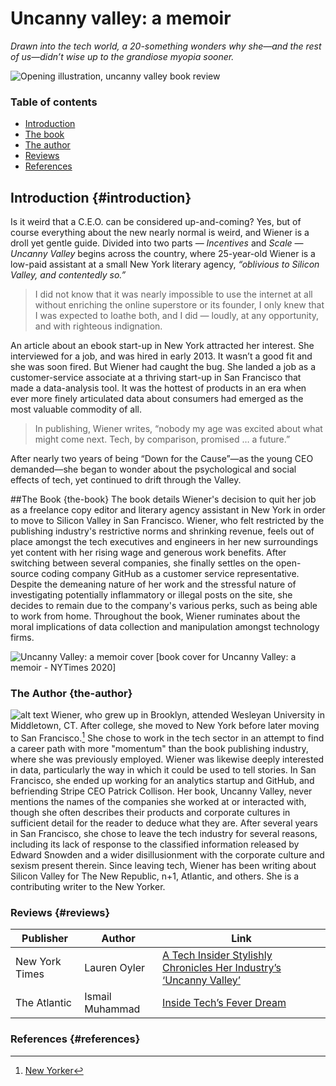 # Uncanny valley: a memoir

_Drawn into the tech world, a 20-something wonders why she—and the rest of us—didn’t wise up to the grandiose myopia sooner._

![Opening illustration, uncanny valley book review](https://static01.nyt.com/images/2020/01/05/books/review/05Oyler-COVER/05Oyler-COVER-superJumbo.jpg?quality=75&auto=webp)

### Table of contents
- [Introduction](#introduction)
- [The book](#the-book)
- [The author](#the-author)
- [Reviews](#reviews)
- [References](#references)

## Introduction {#introduction}
Is it weird that a C.E.O. can be considered up-and-coming?
Yes, but of course everything about the new nearly normal is weird, and Wiener is a droll yet gentle guide.
Divided into two parts — *Incentives* and *Scale* — *Uncanny Valley* begins across the country, where 25-year-old Wiener is a low-paid assistant at a small New York literary agency, *“oblivious to Silicon Valley, and contentedly so.”*

> I did not know that it was nearly impossible to use the internet at all without enriching the online superstore or its founder,
> I only knew that I was expected to loathe both, and I did — loudly, at any opportunity, and with righteous indignation.

An article about an ebook start-up in New York attracted her interest. She interviewed for a job, and was hired in early 2013. It wasn’t a good fit and she was soon fired.
But Wiener had caught the bug. She landed a job as a customer-service associate at a thriving start-up in San Francisco that made a data-analysis tool.
It was the hottest of products in an era when ever more finely articulated data about consumers had emerged as the most valuable commodity of all.

> In publishing, Wiener writes, “nobody my age was excited about what might come next. Tech, by comparison, promised … a future.”

After nearly two years of being “Down for the Cause”—as the young CEO demanded—she began to wonder about the psychological and social effects of tech, yet continued to drift through the Valley.


##The Book {the-book}
The book details Wiener's decision to quit her job as a freelance copy editor and literary agency assistant in New York in order to move to Silicon Valley in San Francisco.
Wiener, who felt restricted by the publishing industry's restrictive norms and shrinking revenue, feels out of place amongst the tech executives and engineers in her new surroundings yet content with her rising wage and generous work benefits.
After switching between several companies, she finally settles on the open-source coding company GitHub as a customer service representative.
Despite the demeaning nature of her work and the stressful nature of investigating potentially inflammatory or illegal posts on the site, she decides to remain due to the company's various perks, such as being able to work from home.
Throughout the book, Wiener ruminates about the moral implications of data collection and manipulation amongst technology firms.

![Uncanny Valley: a memoir cover](https://static01.nyt.com/images/2019/12/11/books/review/Oyler2/Oyler2-jumbo.jpg?quality=75&auto=webp)
[book cover for Uncanny Valley: a memoir - NYTimes 2020]

### The Author {the-author}
![alt text](https://www.corriere.it/methode_image/2021/01/03/Cultura/Foto%20Cultura%20-%20Trattate/anna%20wiener-kcpG-U323013176918016MI-656x492@Corriere-Web-Sezioni.jpg)
Wiener, who grew up in Brooklyn, attended Wesleyan University in Middletown, CT. After college, she moved to New York before later moving to San Francisco.[^1]
She chose to work in the tech sector in an attempt to find a career path with more "momentum" than the book publishing industry, where she was previously employed.
Wiener was likewise deeply interested in data, particularly the way in which it could be used to tell stories. In San Francisco, she ended up working for an analytics startup and GitHub, and befriending Stripe CEO Patrick Collison.
Her book, Uncanny Valley, never mentions the names of the companies she worked at or interacted with, though she often describes their products and corporate cultures in sufficient detail for the reader to deduce what they are.
After several years in San Francisco, she chose to leave the tech industry for several reasons, including its lack of response to the classified information released by Edward Snowden and a wider disillusionment with the corporate culture and sexism present therein.
Since leaving tech, Wiener has been writing about Silicon Valley for The New Republic, n+1, Atlantic, and others. She is a contributing writer to the New Yorker.

### Reviews {#reviews}
| Publisher | Author | Link |
| ----------- | ----------- | ----------- |
| New York Times | Lauren Oyler | [A Tech Insider Stylishly Chronicles Her Industry’s ‘Uncanny Valley’](https://www.nytimes.com/2020/01/03/books/review/uncanny-valley-anna-wiener.html) |
| The Atlantic | Ismail Muhammad | [Inside Tech’s Fever Dream](https://www.theatlantic.com/magazine/archive/2020/01/review-anna-wiener-uncanny-valley/603058/)

### References {#references}
[^1]: [New Yorker](https://www.newyorker.com/contributors/anna-wiener) 